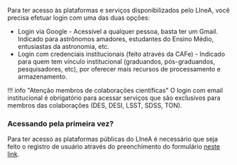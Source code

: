 

Para ter acesso às plataformas e serviços disponibilizados pelo LIneA, você precisa efetuar login com uma das duas opções:

* Login via Google - Acessível a qualquer pessoa, basta ter um Gmail. Indicado para astrônomos amadores, estudantes do Ensino Médio, entusiastas da astronomia, etc. 
* Login com credenciais institucionais (feito através da CAFe) - Indicado para quem tem vínculo institucional (graduandos, pós-graduandos, pesquisadores, etc), por oferecer mais recursos de processamento e armazenamento. 

!!! info "Atenção membros de colaborações científicas"
	O login com email institucional é obrigatório para acessar serviços que são exclusivos para membros das colaborações (DES, DESI, LSST, SDSS, TON). 


### Acessando pela primeira vez? 

Para ter acesso as plataformas públicas do LIneA é necessário que seja feito o registro de usuário através do preenchimento do formulário [neste link](https://forms.gle/qCfijNuyU53BB9EM7).





